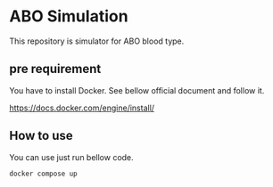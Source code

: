 # ABO Simulation

This repository is simulator for ABO blood type.

## pre requirement

You have to install Docker.
See bellow official document and follow it.

https://docs.docker.com/engine/install/

## How to use

You can use just run bellow code.

```
docker compose up
```
